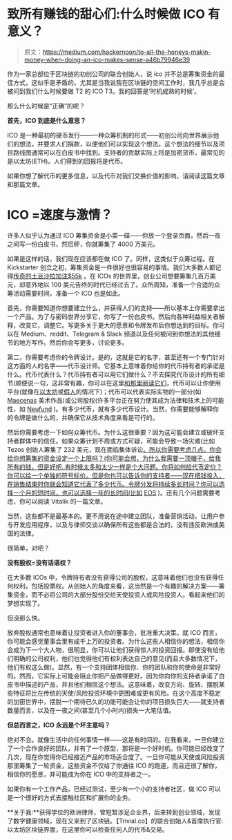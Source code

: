 # 致所有赚钱的甜心们:什么时候做 ICO 有意义？

> 原文：<https://medium.com/hackernoon/to-all-the-honeys-makin-money-when-doing-an-ico-makes-sense-a46b79946e39>

作为一家总部位于区块链的初创公司的联合创始人，说 ico 并不总是筹集资金的最佳方式，这似乎是矛盾的。尤其是当我说我在区块链的空间工作时，我几乎总是会被问到我们什么时候要做 T2 的 ICO T3。我的回答是‘时机成熟的时候’。

那么什么时候是“正确”的呢？

**首先，ICO 到底是什么意思？**

ICO 是一种最初的硬币发行——一种众筹机制的形式——初创公司向世界展示他们的想法，并要求人们捐款，以便他们可以实现这个想法。这个想法的细节以及项目路线图通常可以在白皮书中找到。支持者的贡献实际上将是加密货币，最常见的是以太坊(ETH)。人们得到的回报将是代币。

如果你想了解代币的更多信息，以及代币对我们交换价值的影响，请阅读这篇文章和那篇文章。

# ICO =速度与激情？

许多人似乎认为通过 ICO 筹集资金是小菜一碟——你放一个登录页面，然后一夜之间写一份白皮书，然后砰，你就筹集了 4000 万美元。

如果是这样的话，我们现在应该都在做 ICO 了。同样，这类似于众筹过程。在 Kickstarter 创立之初，筹集资金是一件很好也很容易的事情。我们大多数人都记得[传奇的土豆沙拉加注$55k](https://www.kickstarter.com/projects/zackdangerbrown/potato-salad) 。在 ICOs 的世界里，创业公司想要筹集几百万美元，却意外地以 100 美元告终的时代已经过去了。众所周知，准备一个合适的众筹活动需要时间，准备一个 ICO 也是如此。

首先，你需要知道你想要建立什么，并获得人们的支持——所以基本上你需要拿出一个产品。为了与密码世界分享它，你写了一份白皮书。然后向各种利益相关者解释，改变它，调整它。写更多关于更大的愿景和令牌发布后你想达到的目标。你可以在 Medium、reddit、Telegram & Slack 频道以及任何被问到你想法的其他细节的地方写作。然后你会写更多，讨论更多。

第二，你需要考虑你的令牌设计。是的，这就是它的名字，甚至还有一个专门针对这方面的人的名字——代币设计师。它基本上意味着你给你的代币持有者的承诺是什么。代币代表什么？代币持有者可以用它们做什么？不去探究代币设计的所有细节(顺便说一句，这非常有趣，你可以在这里[和那里](https://stories.platformdesigntoolkit.com/blockchain-powered-platforms-tokens-8363755fdd83)[阅读它们](https://thecontrol.co/on-token-value-e61b10b6175e)，代币可以让你使用平台(就像在[以太坊](https://ethereum.org/)或[假人](https://golem.network/)的情况下)；代币可以代表实际实物的一部分(如 [Maecenas](https://www.maecenas.co/) 美术作品)或公司股权(许多平台正在努力使其成为法律和技术上的可能性，如 [Neufund](https://neufund.org/) )。有多少代币，就有多少代币设计。当然，你需要能够解释你的令牌是做什么的，并确保它从技术角度来看是可行的。

然后你需要考虑一下如何众筹代币。为什么这很重要？因为这可能会建立或破坏支持者群体中的信任。如果众筹计划不周或方式可疑，可能会导致一场灾难(比如 Tezos 创始人筹集了 232 美元，现在面临集体诉讼[。所以你需要考虑几点。你会给你想筹集的资金设定一个上限吗？(你可能会想，为什么我需要一顶帽子，给我所有的钱，但是好吧..有时候太多和太少一样是个大问题。你将如何给代币定价？你可以给一个单独的符号标价。但是你也可以告诉你的支持者——现在把钱投入，在销售结束时你就会知道它代表了多少代币。令牌分发将持续多长时间？你可以选择一个月的短时间，也可以选择一年的长时间(比如](https://www.coindesk.com/tezos-founders-hit-second-class-action-suit/) [EOS](https://eos.io/) )。还有几个问题需要考虑，你可以阅读 Vitalik 的一篇文章。

当然，这些都不是最基本的。更不用说在途中建立团队，准备营销活动，让用户参与开发应用程序，以及与律师交谈以确保所有这些都是合法的，没有违反欧洲或美国的法律。

很简单，对吧？

**没有股权=没有话语权？**

在大多数 ICOs 中，令牌持有者没有获得公司的股权，这意味着他们也没有获得任何权利，包括投票权。从创始人的角度来看，这当然是一个有趣的解决方案——筹集资金，而不必将公司的大部分股份交给天使投资人或风险投资人。看起来他们的梦想实现了。

但没那么快。

放弃股权通常也意味着让投资者进入你的董事会，批准重大决策。就 ICO 而言，你可能会感觉董事会里有成千上万的投资者。为什么这些人相信你的想法，相信你会成为下一个大人物，很明显，你可以让他们获得惊人的投资回报。即使没有给他们明确的公司权利，他们也觉得他们有权利表达自己的意见(而且大多数情况下，他们有权这么做)。显然，有一个支持团体相信你、你的团队和你的使命是非常好的。然而，它实际上可能会阻止你把产品做得更好。因为你向你的支持者承诺了白皮书中描述的产品，并且他们相信这个想法。这意味着，改变方向、旋转、摆脱某些特征将比在传统的天使/风险投资环境中更困难或更有风险。在这个高度不稳定的加密世界中，摆脱一个期待已久的功能可能会让你的项目损失巨大——就支持者数量而言，以及在一夜之间(甚至几个小时内)损失一大笔估值。

**但总而言之，ICO 永远是个坏主意吗？**

绝对不会。就像生活中的任何事情一样——这是有时间的。在我看来，一旦你建立了一个合作良好的团队，并有了一个原型，那将是一个好时机。你可能已经改变了几次，现在你觉得你已经接近产品的市场适合度了。一旦你可能从天使或风险投资那里筹集了一轮资金，这些资金不仅给了你通往 ICO 的跑道，而且还很了解你，相信你的愿景，并可能成为你在 ICO 中的支持者之一。

如果你有一个工作产品，已经过测试，至少有一个小的支持者社区，做 ICO 可以是一个很好的方式去接触社区和扩展你的业务。

**关于我:**获得学位的欧洲律师，曾短暂涉足企业界，后来转到创业领域，发现了数字健康领域，现在又来到了区块链。【Trivial.co】的联合创始人&首席执行官:以太坊区块链界面，在这里你可以检查任何人的代币&交易。